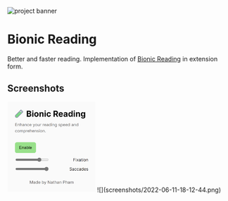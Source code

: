 ![project banner](http://project-banner.phamn23.repl.co/?title=Bionic%20Reading&description=Better%20and%20faster%20reading&stack=html,css,js)

# Bionic Reading
Better and faster reading. Implementation of [Bionic Reading](https://bionic-reading.com/) in extension form.

## Screenshots
<img src="screenshots/2022-06-11-18-11-08.png" width="200"/>
![](screenshots/2022-06-11-18-12-44.png)